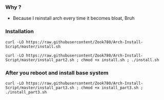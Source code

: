 ### Why ?

 + Because I reinstall arch every time it becomes bloat, Bruh

### Installation

``
curl -LO https://raw.githubusercontent/Zook780/Arch-Install-Script/master/install.sh
``

``
curl -LO https://raw.githubusercontent/Zook780/Arch-Install-Script/master/install_part2.sh ; chmod +x install.sh ; ./install.sh
``

### After you reboot and install base system 

``
curl -LO https://raw.githubusercontent/Zook780/Arch-Install-Script/master/install_part3.sh ; chmod +x install_part3.sh ; ./install_part3.sh
``
